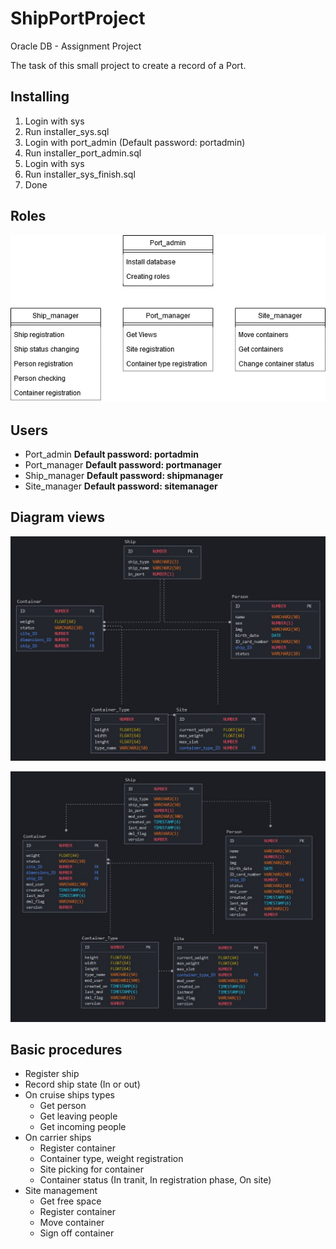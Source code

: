 # ShipPortProject

Oracle DB - Assignment Project

The task of this small project to create a record of a Port.

## Installing

1. Login with sys
2. Run installer_sys.sql
3. Login with port_admin (Default password: portadmin)
4. Run installer_port_admin.sql
5. Login with sys
6. Run installer_sys_finish.sql
7. Done

## Roles

![Role diagram](Diagram/Roles.png)

## Users

- Port_admin **Default password: portadmin**
- Port_manager **Default password: portmanager**
- Ship_manager **Default password: shipmanager**
- Site_manager **Default password: sitemanager**

## Diagram views

![Base diagram of the database](Diagram/Starter-Diagram.jpg)

![Extended diagram of the database](Diagram/History-Diagram.jpg)

## Basic procedures

- Register ship
- Record ship state (In or out)
- On cruise ships types
  - Get person
  - Get leaving people
  - Get incoming people
- On carrier ships
  - Register container
  - Container type, weight registration
  - Site picking for container
  - Container status (In tranit, In registration phase, On site)
- Site management
  - Get free space
  - Register container
  - Move container
  - Sign off container
